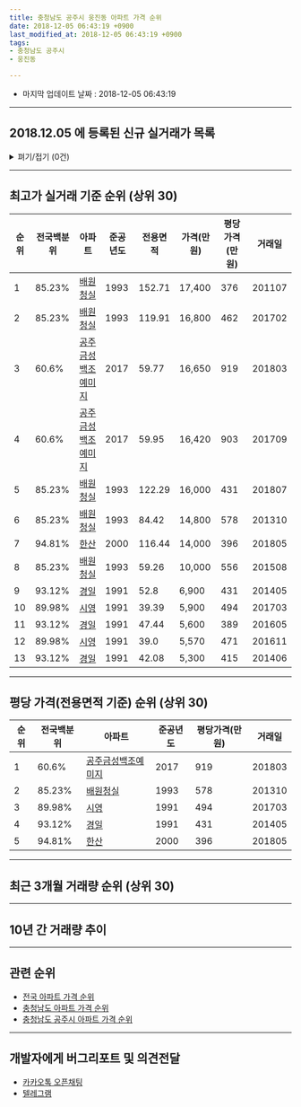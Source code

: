 ```yaml
---
title: 충청남도 공주시 웅진동 아파트 가격 순위
date: 2018-12-05 06:43:19 +0900
last_modified_at: 2018-12-05 06:43:19 +0900
tags:
- 충청남도 공주시
- 웅진동

---
```


* 마지막 업데이트 날짜 : 2018-12-05 06:43:19

---

## 2018.12.05 에 등록된 신규 실거래가 목록

<details>
<summary>펴기/접기 (0건)</summary>
<div markdown="1">

|아파트|전국백분위|준공년도|전용면적|가격(만원)|평당가격(만원)|거래일|
|---|---|---|---|---|---|---|
|없음|||||||


</div>
</details>

---

## 최고가 실거래 기준 순위 (상위 30)


|순위|전국백분위|아파트|준공년도|전용면적|가격(만원)|평당가격(만원)|거래일|
|---|---|---|---|---|---|---|---|
|1|85.23%|[배원청실](https://search.naver.com/search.naver?query=%EC%B6%A9%EC%B2%AD%EB%82%A8%EB%8F%84+%EA%B3%B5%EC%A3%BC%EC%8B%9C+%EC%9B%85%EC%A7%84%EB%8F%99+%EB%B0%B0%EC%9B%90%EC%B2%AD%EC%8B%A4)|1993|152.71|17,400|376|201107|
|2|85.23%|[배원청실](https://search.naver.com/search.naver?query=%EC%B6%A9%EC%B2%AD%EB%82%A8%EB%8F%84+%EA%B3%B5%EC%A3%BC%EC%8B%9C+%EC%9B%85%EC%A7%84%EB%8F%99+%EB%B0%B0%EC%9B%90%EC%B2%AD%EC%8B%A4)|1993|119.91|16,800|462|201702|
|3|60.6%|[공주금성백조예미지](https://search.naver.com/search.naver?query=%EC%B6%A9%EC%B2%AD%EB%82%A8%EB%8F%84+%EA%B3%B5%EC%A3%BC%EC%8B%9C+%EC%9B%85%EC%A7%84%EB%8F%99+%EA%B3%B5%EC%A3%BC%EA%B8%88%EC%84%B1%EB%B0%B1%EC%A1%B0%EC%98%88%EB%AF%B8%EC%A7%80)|2017|59.77|16,650|919|201803|
|4|60.6%|[공주금성백조예미지](https://search.naver.com/search.naver?query=%EC%B6%A9%EC%B2%AD%EB%82%A8%EB%8F%84+%EA%B3%B5%EC%A3%BC%EC%8B%9C+%EC%9B%85%EC%A7%84%EB%8F%99+%EA%B3%B5%EC%A3%BC%EA%B8%88%EC%84%B1%EB%B0%B1%EC%A1%B0%EC%98%88%EB%AF%B8%EC%A7%80)|2017|59.95|16,420|903|201709|
|5|85.23%|[배원청실](https://search.naver.com/search.naver?query=%EC%B6%A9%EC%B2%AD%EB%82%A8%EB%8F%84+%EA%B3%B5%EC%A3%BC%EC%8B%9C+%EC%9B%85%EC%A7%84%EB%8F%99+%EB%B0%B0%EC%9B%90%EC%B2%AD%EC%8B%A4)|1993|122.29|16,000|431|201807|
|6|85.23%|[배원청실](https://search.naver.com/search.naver?query=%EC%B6%A9%EC%B2%AD%EB%82%A8%EB%8F%84+%EA%B3%B5%EC%A3%BC%EC%8B%9C+%EC%9B%85%EC%A7%84%EB%8F%99+%EB%B0%B0%EC%9B%90%EC%B2%AD%EC%8B%A4)|1993|84.42|14,800|578|201310|
|7|94.81%|[한산](https://search.naver.com/search.naver?query=%EC%B6%A9%EC%B2%AD%EB%82%A8%EB%8F%84+%EA%B3%B5%EC%A3%BC%EC%8B%9C+%EC%9B%85%EC%A7%84%EB%8F%99+%ED%95%9C%EC%82%B0)|2000|116.44|14,000|396|201805|
|8|85.23%|[배원청실](https://search.naver.com/search.naver?query=%EC%B6%A9%EC%B2%AD%EB%82%A8%EB%8F%84+%EA%B3%B5%EC%A3%BC%EC%8B%9C+%EC%9B%85%EC%A7%84%EB%8F%99+%EB%B0%B0%EC%9B%90%EC%B2%AD%EC%8B%A4)|1993|59.26|10,000|556|201508|
|9|93.12%|[경일](https://search.naver.com/search.naver?query=%EC%B6%A9%EC%B2%AD%EB%82%A8%EB%8F%84+%EA%B3%B5%EC%A3%BC%EC%8B%9C+%EC%9B%85%EC%A7%84%EB%8F%99+%EA%B2%BD%EC%9D%BC)|1991|52.8|6,900|431|201405|
|10|89.98%|[시영](https://search.naver.com/search.naver?query=%EC%B6%A9%EC%B2%AD%EB%82%A8%EB%8F%84+%EA%B3%B5%EC%A3%BC%EC%8B%9C+%EC%9B%85%EC%A7%84%EB%8F%99+%EC%8B%9C%EC%98%81)|1991|39.39|5,900|494|201703|
|11|93.12%|[경일](https://search.naver.com/search.naver?query=%EC%B6%A9%EC%B2%AD%EB%82%A8%EB%8F%84+%EA%B3%B5%EC%A3%BC%EC%8B%9C+%EC%9B%85%EC%A7%84%EB%8F%99+%EA%B2%BD%EC%9D%BC)|1991|47.44|5,600|389|201605|
|12|89.98%|[시영](https://search.naver.com/search.naver?query=%EC%B6%A9%EC%B2%AD%EB%82%A8%EB%8F%84+%EA%B3%B5%EC%A3%BC%EC%8B%9C+%EC%9B%85%EC%A7%84%EB%8F%99+%EC%8B%9C%EC%98%81)|1991|39.0|5,570|471|201611|
|13|93.12%|[경일](https://search.naver.com/search.naver?query=%EC%B6%A9%EC%B2%AD%EB%82%A8%EB%8F%84+%EA%B3%B5%EC%A3%BC%EC%8B%9C+%EC%9B%85%EC%A7%84%EB%8F%99+%EA%B2%BD%EC%9D%BC)|1991|42.08|5,300|415|201406|


---

## 평당 가격(전용면적 기준) 순위 (상위 30)


|순위|전국백분위|아파트|준공년도|평당가격(만원)|거래일|
|---|---|---|---|---|---|
|1|60.6%|[공주금성백조예미지](https://search.naver.com/search.naver?query=%EC%B6%A9%EC%B2%AD%EB%82%A8%EB%8F%84+%EA%B3%B5%EC%A3%BC%EC%8B%9C+%EC%9B%85%EC%A7%84%EB%8F%99+%EA%B3%B5%EC%A3%BC%EA%B8%88%EC%84%B1%EB%B0%B1%EC%A1%B0%EC%98%88%EB%AF%B8%EC%A7%80)|2017|919|201803|
|2|85.23%|[배원청실](https://search.naver.com/search.naver?query=%EC%B6%A9%EC%B2%AD%EB%82%A8%EB%8F%84+%EA%B3%B5%EC%A3%BC%EC%8B%9C+%EC%9B%85%EC%A7%84%EB%8F%99+%EB%B0%B0%EC%9B%90%EC%B2%AD%EC%8B%A4)|1993|578|201310|
|3|89.98%|[시영](https://search.naver.com/search.naver?query=%EC%B6%A9%EC%B2%AD%EB%82%A8%EB%8F%84+%EA%B3%B5%EC%A3%BC%EC%8B%9C+%EC%9B%85%EC%A7%84%EB%8F%99+%EC%8B%9C%EC%98%81)|1991|494|201703|
|4|93.12%|[경일](https://search.naver.com/search.naver?query=%EC%B6%A9%EC%B2%AD%EB%82%A8%EB%8F%84+%EA%B3%B5%EC%A3%BC%EC%8B%9C+%EC%9B%85%EC%A7%84%EB%8F%99+%EA%B2%BD%EC%9D%BC)|1991|431|201405|
|5|94.81%|[한산](https://search.naver.com/search.naver?query=%EC%B6%A9%EC%B2%AD%EB%82%A8%EB%8F%84+%EA%B3%B5%EC%A3%BC%EC%8B%9C+%EC%9B%85%EC%A7%84%EB%8F%99+%ED%95%9C%EC%82%B0)|2000|396|201805|


---

## 최근 3개월 거래량 순위 (상위 30)


<div style="width:100%;">
    <canvas id="deal_count_ranking" height="250"></canvas>
</div>


<script>
new Chart(document.getElementById("deal_count_ranking"), {
    type: 'horizontalBar',
    data: {
        labels: ['경일', '배원청실', '시영', '한산'],
        datasets: [{
            label: '실거래 수',
            data: [3, 1, 1, 1],
            borderColor: "rgba(255, 0, 128, 1)",
            backgroundColor: "rgba(255, 0, 128, 0.5)",
            fill: false,
        }]
    },
    options: {
        responsive: true,
        title: {
            display: true,
            text: '최근 3개월 거래량 순위'
        },
        tooltips: {
            mode: 'index',
            intersect: false,
            callbacks: {
                title: function(tooltipItems, data) {
                    return "실거래 수:";
                },
                label: function(tooltipItem, data) {
                    return data.labels[tooltipItem.index] + ": " + tooltipItem.xLabel;
                }
            }
        },
        hover: {
            mode: 'nearest',
            intersect: true
        },
        scales: {
            xAxes: [{
                display: true,
                scaleLabel: {
                    display: true,
                    labelString: '실거래 수'
                },
                ticks: {
                    suggestedMin: 0,
                }
            }],
            yAxes: [{
                display: true,
                ticks: {
                    autoSkip: false,
                    callback: function(value, index, values) {
                        if (value.length > 15)
                            return value.substr(0, 13) + "...";
                        else
                            return value;
                    }
                },
                scaleLabel: {
                    display: false,
                }
            }]
        }
    }
});

</script>


---

## 10년 간 거래량 추이


<div style="width:100%;">
    <canvas id="deal_progress" height="250"></canvas>
</div>

<script>
new Chart(document.getElementById("deal_progress"), {
    type: 'line',
    data: {
        labels: ['200812','200901','200902','200903','200904','200905','200906','200907','200908','200909','200910','200911','200912','201001','201002','201003','201004','201005','201006','201007','201008','201009','201010','201011','201012','201101','201102','201103','201104','201105','201106','201107','201108','201109','201110','201111','201112','201201','201202','201203','201204','201205','201206','201207','201208','201209','201210','201211','201212','201301','201302','201303','201304','201305','201306','201307','201308','201309','201310','201311','201312','201401','201402','201403','201404','201405','201406','201407','201408','201409','201410','201411','201412','201501','201502','201503','201504','201505','201506','201507','201508','201509','201510','201511','201512','201601','201602','201603','201604','201605','201606','201607','201608','201609','201610','201611','201612','201701','201702','201703','201704','201705','201706','201707','201708','201709','201710','201711','201712','201801','201802','201803','201804','201805','201806','201807','201808','201809','201810','201811','201812'],
        datasets: [{
            label: '실거래 수',
            pointRadius: 1,
            data: [1, 3, 2, 5, 3, 4, 7, 3, 1, 4, 1, 7, 3, 4, 5, 3, 7, 2, 1, 1, 6, 4, 3, 4, 3, 2, 2, 3, 3, 1, 0, 4, 5, 6, 5, 3, 5, 0, 6, 2, 3, 2, 2, 2, 1, 3, 3, 4, 2, 0, 2, 9, 4, 1, 1, 4, 1, 5, 2, 3, 3, 1, 4, 5, 1, 5, 3, 3, 6, 2, 5, 0, 1, 3, 1, 4, 3, 5, 0, 0, 5, 1, 4, 2, 3, 0, 0, 2, 0, 4, 2, 4, 3, 2, 0, 2, 1, 2, 5, 3, 9, 2, 5, 1, 2, 5, 1, 2, 2, 3, 1, 4, 2, 4, 4, 3, 2, 2, 3, 3, 0],
            borderColor: "rgba(255, 201, 14, 1)",
            backgroundColor: "rgba(255, 201, 14, 0.5)",
            fill: true,
        }]
    },
    options: {
        responsive: true,
        title: {
            display: true,
            text: '10년간 거래량 추이'
        },
        tooltips: {
            mode: 'index',
            intersect: false,
        },
        hover: {
            mode: 'nearest',
            intersect: true
        },
        scales: {
            xAxes: [{
                display: true,
                scaleLabel: {
                    display: true,
                    labelString: '년/월'
                }
            }],
            yAxes: [{
                display: true,
                ticks: {
                    suggestedMin: 0,
                },
                scaleLabel: {
                    display: true,
                    labelString: '실거래 수'
                }
            }]
        }
    }
});

</script>


---

## 관련 순위

- [전국 아파트 가격 순위](https://inasie.github.io/apt-ranking/전국)
- [충청남도 아파트 가격 순위](https://inasie.github.io/apt-ranking/충청남도)
- [충청남도 공주시 아파트 가격 순위](https://inasie.github.io/apt-ranking/충청남도-공주시)


---

## 개발자에게 버그리포트 및 의견전달

- [카카오톡 오픈채팅](https://open.kakao.com/o/gLJUAP4)
- [텔레그램](https://t.me/inasie)

